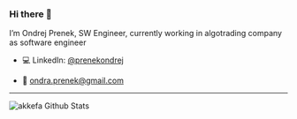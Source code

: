 ### Hi there 👋

I’m Ondrej Prenek, SW Engineer, currently working in algotrading company as software engineer

- 💻 LinkedIn: [@prenekondrej](https://www.linkedin.com/in/prenekondrej/)

- 📧 [ondra.prenek@gmail.com](mailto:ondra.prenek@gmail.com)

---

<img align="left" alt="akkefa Github Stats" src="https://github-readme-stats.vercel.app/api?username=preneond&show_icons=true&hide_border=true" />
